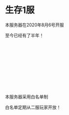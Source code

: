 # 生存1服

本服务器在2020年8月6号开服

至今已经有了半年！

![image-20210205220859914](C:\Users\Administrator\Desktop\Server\夜阑星空群服务器\part2\img\1.md)

本服务器采用白名单制

白名单定期从二服玩家开放！